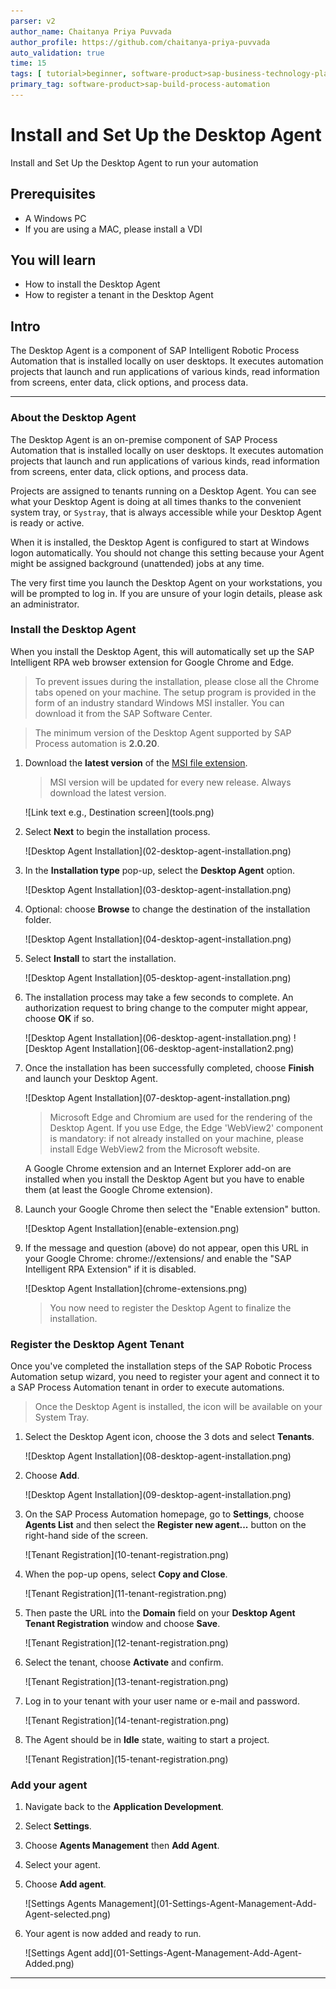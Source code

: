 ```yaml
---
parser: v2
author_name: Chaitanya Priya Puvvada
author_profile: https://github.com/chaitanya-priya-puvvada
auto_validation: true
time: 15
tags: [ tutorial>beginner, software-product>sap-business-technology-platform]
primary_tag: software-product>sap-build-process-automation
---
```


# Install and Set Up the Desktop Agent
<!-- description --> Install and Set Up the Desktop Agent to run your automation

## Prerequisites
 - A Windows PC
 - If you are using a MAC, please install a VDI

## You will learn
  - How to install the Desktop Agent
  - How to register a tenant in the Desktop Agent

## Intro  
The Desktop Agent is a component of SAP Intelligent Robotic Process Automation that is installed locally on user desktops. It executes automation projects that launch and run applications of various kinds, read information from screens, enter data, click options, and process data.

---

### About the Desktop Agent


The Desktop Agent is an on-premise component of SAP Process Automation that is installed locally on user desktops. It executes automation projects that launch and run applications of various kinds, read information from screens, enter data, click options, and process data.

Projects are assigned to tenants running on a Desktop Agent. You can see what your Desktop Agent is doing at all times thanks to the convenient system tray, or `Systray`, that is always accessible while your Desktop Agent is ready or active.

When it is installed, the Desktop Agent is configured to start at Windows logon automatically. You should not change this setting because your Agent might be assigned background (unattended) jobs at any time.

The very first time you launch the Desktop Agent on your workstations, you will be prompted to log in. If you are unsure of your login details, please ask an administrator.


### Install the Desktop Agent


When you install the Desktop Agent, this will automatically set up the SAP Intelligent RPA web browser extension for Google Chrome and Edge.

>To prevent issues during the installation, please close all the Chrome tabs opened on your machine. The setup program is provided in the form of an industry standard Windows MSI installer. You can download it from the SAP Software Center.

>The minimum version of the Desktop Agent supported by SAP Process automation is **2.0.20**.

1. Download the **latest version**  of the [MSI file extension](https://tools.hana.ondemand.com/#cloud).

    > MSI version will be updated for every new release. Always download the latest version.

    <!-- border -->![Link text e.g., Destination screen](tools.png)

2. Select **Next** to begin the installation process.

    <!-- border -->![Desktop Agent Installation](02-desktop-agent-installation.png)

3. In the **Installation type** pop-up, select the **Desktop Agent** option.

    <!-- border -->![Desktop Agent Installation](03-desktop-agent-installation.png)

4. Optional: choose **Browse** to change the destination of the installation folder.

    <!-- border -->![Desktop Agent Installation](04-desktop-agent-installation.png)

5. Select **Install** to start the installation.

    <!-- border -->![Desktop Agent Installation](05-desktop-agent-installation.png)

6. The installation process may take a few seconds to complete. An authorization request to bring change to the computer might appear, choose **OK** if so.

    <!-- border -->![Desktop Agent Installation](06-desktop-agent-installation.png)

    <!-- border -->![Desktop Agent Installation](06-desktop-agent-installation2.png)

7. Once the installation has been successfully completed, choose **Finish** and launch your Desktop Agent.

    <!-- border -->![Desktop Agent Installation](07-desktop-agent-installation.png)

    >Microsoft Edge and Chromium are used for the rendering of the Desktop Agent. If you use Edge, the Edge 'WebView2' component is mandatory: if not already installed on your machine, please install Edge WebView2 from the Microsoft website.

    A Google Chrome extension and an Internet Explorer add-on are installed when you install the Desktop Agent but you have to enable them (at least the Google Chrome extension).

8. Launch your Google Chrome then select the "Enable extension" button.

    <!-- border -->![Desktop Agent Installation](enable-extension.png)

9. If the message and question (above) do not appear, open this URL in your Google Chrome: chrome://extensions/ and enable the "SAP Intelligent RPA Extension" if it is disabled.

    <!-- border -->![Desktop Agent Installation](chrome-extensions.png)

    >You now need to register the Desktop Agent to finalize the installation.


### Register the Desktop Agent Tenant


Once you've completed the installation steps of the SAP Robotic Process Automation setup wizard, you need to register your agent and connect it to a SAP Process Automation tenant in order to execute automations.

> Once the Desktop Agent is installed, the icon will be available on your System Tray.

1. Select the Desktop Agent icon, choose the 3 dots and select **Tenants**.

    <!-- border -->![Desktop Agent Installation](08-desktop-agent-installation.png)

2.  Choose **Add**.

    <!-- border -->![Desktop Agent Installation](09-desktop-agent-installation.png)

3.  On the SAP Process Automation homepage, go to **Settings**, choose **Agents List** and then select the **Register new agent...** button on the right-hand side of the screen.

    <!-- border -->![Tenant Registration](10-tenant-registration.png)

4. When the pop-up opens, select **Copy and Close**.

    <!-- border -->![Tenant Registration](11-tenant-registration.png)

5. Then paste the URL into the **Domain** field on your **Desktop Agent Tenant Registration** window and choose **Save**.

    <!-- border -->![Tenant Registration](12-tenant-registration.png)

6. Select the tenant, choose **Activate** and confirm.

    <!-- border -->![Tenant Registration](13-tenant-registration.png)

7. Log in to your tenant with your user name or e-mail and password.

    <!-- border -->![Tenant Registration](14-tenant-registration.png)

8. The Agent should be in **Idle** state, waiting to start a project.

    <!-- border -->![Tenant Registration](15-tenant-registration.png)



### Add your agent


1. Navigate back to the **Application Development**.

2. Select **Settings**.

3. Choose **Agents Management** then **Add Agent**.

5. Select your agent.

6. Choose **Add agent**.

    <!-- border -->![Settings Agents Management](01-Settings-Agent-Management-Add-Agent-selected.png)

7. Your agent is now added and ready to run.

    <!-- border -->![Settings Agent add](01-Settings-Agent-Management-Add-Agent-Added.png)




---
